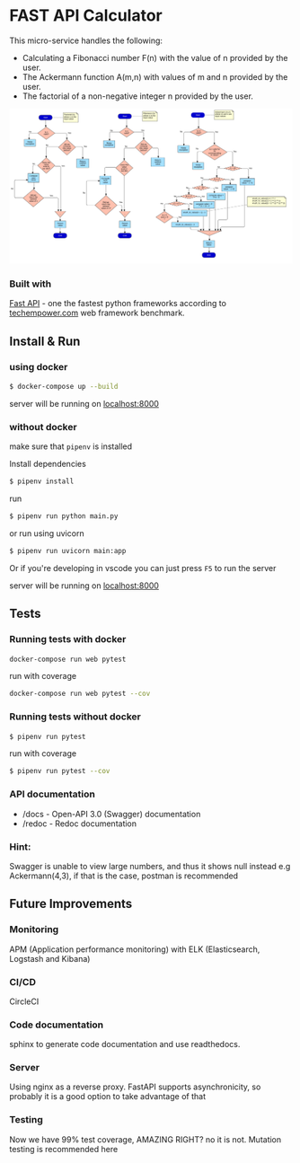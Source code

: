 
# FAST API Calculator

This micro-service handles the following:
* Calculating a Fibonacci number F(n) with the value of n provided by the user.
* The Ackermann function A(m,n) with values of m and n provided by the user.
* The factorial of a non-negative integer n provided by the user.

![flow chart](./flowchart.jpg)

### Built with

[Fast API](https://fastapi.tiangolo.com/) - one the fastest python frameworks according to [techempower.com](https://www.techempower.com/benchmarks/#section=data-r18&hw=ph&test=db&l=zijzen-f) web framework benchmark.

## Install & Run

### using docker

```sh
$ docker-compose up --build
```
server will be running on [localhost:8000](http://localhost:8000)

### without docker

make sure that `pipenv` is installed

Install dependencies
```sh
$ pipenv install
```

run
```sh
$ pipenv run python main.py
```

or run using uvicorn

```sh
$ pipenv run uvicorn main:app
```
Or if you're developing in vscode you can just press `F5` to run the server

server will be running on [localhost:8000](http://localhost:8000)

## Tests

### Running tests with docker

```sh
docker-compose run web pytest 
```

run with coverage
```sh
docker-compose run web pytest --cov
```
### Running tests without docker

```sh
$ pipenv run pytest
```

run with coverage

```sh
$ pipenv run pytest --cov
```

### API documentation

* /docs - Open-API 3.0 (Swagger) documentation
* /redoc - Redoc documentation

### Hint:

Swagger is unable to view large numbers, and thus it shows null instead
e.g Ackermann(4,3), if that is the case, postman is recommended

## Future Improvements

### Monitoring
APM (Application performance monitoring) with ELK (Elasticsearch, Logstash and Kibana)

### CI/CD
CircleCI

### Code documentation
sphinx to generate code documentation and use readthedocs.

### Server
Using nginx as a reverse proxy.
FastAPI supports asynchronicity, so probably it is a good option to take advantage of that

### Testing
Now we have 99% test coverage, AMAZING RIGHT? no it is not.
Mutation testing is recommended here

